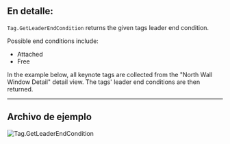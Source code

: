 ## En detalle:
`Tag.GetLeaderEndCondition` returns the given tags leader end condition.

Possible end conditions include:
- Attached
- Free

In the example below, all keynote tags are collected from the "North Wall Window Detail" detail view. The tags' leader end conditions are then returned.

___
## Archivo de ejemplo

![Tag.GetLeaderEndCondition](./Revit.Elements.Tag.GetLeaderEndCondition_img.jpg)
